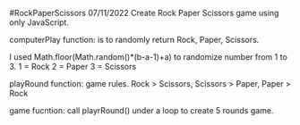 #RockPaperScissors
07/11/2022
Create Rock Paper Scissors game using only JavaScript.

computerPlay function: is to randomly return Rock, Paper, Scissors.

I used Math.floor(Math.random()\*(b-a-1)+a) to randomize number from 1 to 3.
1 = Rock
2 = Paper
3 = Scissors

playRound function: game rules. Rock > Scissors, Scissors > Paper, Paper > Rock

game fucntion: call playrRound() under a loop to create 5 rounds game.
